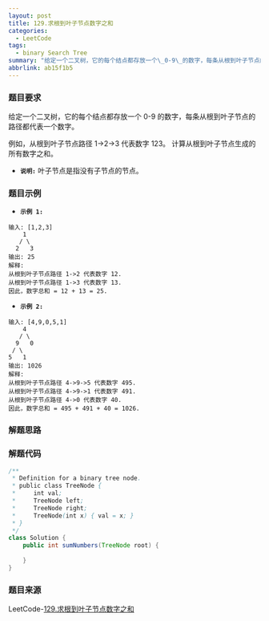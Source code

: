 ```yaml
---
layout: post
title: 129.求根到叶子节点数字之和
categories:
  - LeetCode
tags:
  - binary Search Tree
summary: "给定一个二叉树，它的每个结点都存放一个\_0-9\_的数字，每条从根到叶子节点的路径都代表一个数字。"
abbrlink: ab15f1b5
---
```


### 题目要求
给定一个二叉树，它的每个结点都存放一个 0-9 的数字，每条从根到叶子节点的路径都代表一个数字。

例如，从根到叶子节点路径 1->2->3 代表数字 123。
计算从根到叶子节点生成的所有数字之和。

- **`说明:`**
叶子节点是指没有子节点的节点。

### 题目示例
- **`示例 1:`**
```
输入: [1,2,3]
    1
   / \
  2   3
输出: 25
解释:
从根到叶子节点路径 1->2 代表数字 12.
从根到叶子节点路径 1->3 代表数字 13.
因此，数字总和 = 12 + 13 = 25.
```

- **`示例 2:`**
```
输入: [4,9,0,5,1]
    4
   / \
  9   0
 / \
5   1
输出: 1026
解释:
从根到叶子节点路径 4->9->5 代表数字 495.
从根到叶子节点路径 4->9->1 代表数字 491.
从根到叶子节点路径 4->0 代表数字 40.
因此，数字总和 = 495 + 491 + 40 = 1026.
```


### 解题思路



### 解题代码
```java
/**
 * Definition for a binary tree node.
 * public class TreeNode {
 *     int val;
 *     TreeNode left;
 *     TreeNode right;
 *     TreeNode(int x) { val = x; }
 * }
 */
class Solution {
    public int sumNumbers(TreeNode root) {
        
    }
}
```



### 题目来源
LeetCode-[129.求根到叶子节点数字之和](https://leetcode-cn.com/problems/sum-root-to-leaf-numbers/)
